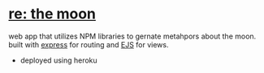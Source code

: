 # [re: the moon](https://regardingthemoon.herokuapp.com/)

web app that utilizes NPM libraries to gernate metahpors about the moon. built with [express](https://expressjs.com/) for routing and [EJS](https://ejs.co/) for views.

* deployed using heroku
